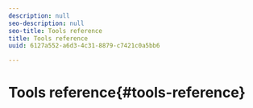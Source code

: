 ```yaml
---
description: null
seo-description: null
seo-title: Tools reference
title: Tools reference
uuid: 6127a552-a6d3-4c31-8879-c7421c0a5bb6

---
```


# Tools reference{#tools-reference}

